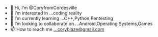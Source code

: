 - 👋 Hi, I’m @CoryfromCordesville
- 👀 I’m interested in ...coding reality 
- 🌱 I’m currently learning ...C++,Python,Pentesting
- 💞️ I’m looking to collaborate on ...Android,Operating Systems,Games
- 📫 How to reach me ...coryblaze@gmail.com

<!---
CoryfromCordesville/CoryfromCordesville is a ✨ special ✨ repository because its `README.md` (this file) appears on your GitHub profile.
You can click the Preview link to take a look at your changes.
--->
